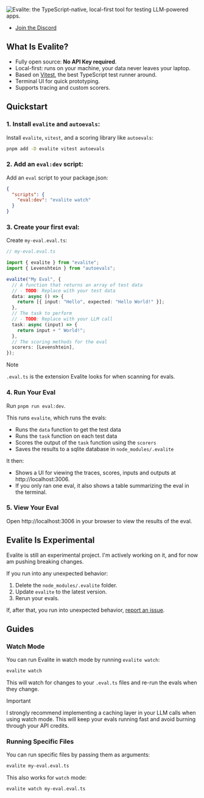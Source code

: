 ![Evalite: the TypeScript-native, local-first tool for testing LLM-powered apps.](https://raw.githubusercontent.com/mattpocock/evalite/refs/heads/main/repo-card.jpg)

- [Join the Discord](https://www.mattpocock.com/ai-discord)

## What Is Evalite?

- Fully open source: **No API Key required**.
- Local-first: runs on your machine, your data never leaves your laptop.
- Based on [Vitest](https://vitest.dev/), the best TypeScript test runner around.
- Terminal UI for quick prototyping.
- Supports tracing and custom scorers.

## Quickstart

### 1. Install `evalite` and `autoevals`:

Install `evalite`, `vitest`, and a scoring library like `autoevals`:

```bash
pnpm add -D evalite vitest autoevals
```

### 2. Add an `eval:dev` script:

Add an `eval` script to your package.json:

```json
{
  "scripts": {
    "eval:dev": "evalite watch"
  }
}
```

### 3. Create your first eval:

Create `my-eval.eval.ts`:

```ts
// my-eval.eval.ts

import { evalite } from "evalite";
import { Levenshtein } from "autoevals";

evalite("My Eval", {
  // A function that returns an array of test data
  // - TODO: Replace with your test data
  data: async () => {
    return [{ input: "Hello", expected: "Hello World!" }];
  },
  // The task to perform
  // - TODO: Replace with your LLM call
  task: async (input) => {
    return input + " World!";
  },
  // The scoring methods for the eval
  scorers: [Levenshtein],
});
```

> [!NOTE]
>
> `.eval.ts` is the extension Evalite looks for when scanning for evals.

### 4. Run Your Eval

Run `pnpm run eval:dev`.

This runs `evalite`, which runs the evals:

- Runs the `data` function to get the test data
- Runs the `task` function on each test data
- Scores the output of the `task` function using the `scorers`
- Saves the results to a sqlite database in `node_modules/.evalite`

It then:

- Shows a UI for viewing the traces, scores, inputs and outputs at http://localhost:3006.
- If you only ran one eval, it also shows a table summarizing the eval in the terminal.

### 5. View Your Eval

Open http://localhost:3006 in your browser to view the results of the eval.

## Evalite Is Experimental

Evalite is still an experimental project. I'm actively working on it, and for now am pushing breaking changes.

If you run into any unexpected behavior:

1. Delete the `node_modules/.evalite` folder.
2. Update `evalite` to the latest version.
3. Rerun your evals.

If, after that, you run into unexpected behavior, [report an issue](https://github.com/mattpocock/evalite/issues).

## Guides

### Watch Mode

You can run Evalite in watch mode by running `evalite watch`:

```bash
evalite watch
```

This will watch for changes to your `.eval.ts` files and re-run the evals when they change.

> [!IMPORTANT]
>
> I strongly recommend implementing a caching layer in your LLM calls when using watch mode. This will keep your evals running fast and avoid burning through your API credits.

### Running Specific Files

You can run specific files by passing them as arguments:

```bash
evalite my-eval.eval.ts
```

This also works for `watch` mode:

```bash
evalite watch my-eval.eval.ts
```
